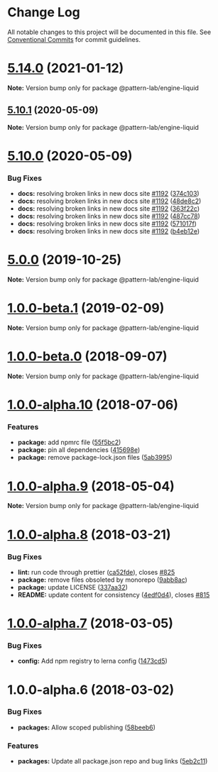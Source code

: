 # Change Log

All notable changes to this project will be documented in this file.
See [Conventional Commits](https://conventionalcommits.org) for commit guidelines.

# [5.14.0](https://github.com/pattern-lab/patternlab-node/tree/master/packages/engine-liquid/compare/v5.13.3...v5.14.0) (2021-01-12)

**Note:** Version bump only for package @pattern-lab/engine-liquid






## [5.10.1](https://github.com/pattern-lab/patternlab-node/tree/master/packages/engine-liquid/compare/v5.10.0...v5.10.1) (2020-05-09)

**Note:** Version bump only for package @pattern-lab/engine-liquid





# [5.10.0](https://github.com/pattern-lab/patternlab-node/tree/master/packages/engine-liquid/compare/v5.9.3...v5.10.0) (2020-05-09)


### Bug Fixes

* **docs:** resolving broken links in new docs site [#1192](https://github.com/pattern-lab/patternlab-node/tree/master/packages/engine-liquid/issues/1192) ([374c103](https://github.com/pattern-lab/patternlab-node/tree/master/packages/engine-liquid/commit/374c103a59504ba239b16680f86a89b4d95e304f))
* **docs:** resolving broken links in new docs site [#1192](https://github.com/pattern-lab/patternlab-node/tree/master/packages/engine-liquid/issues/1192) ([48de8c2](https://github.com/pattern-lab/patternlab-node/tree/master/packages/engine-liquid/commit/48de8c2e134a61c0b4440375254bc9590a3e2563))
* **docs:** resolving broken links in new docs site [#1192](https://github.com/pattern-lab/patternlab-node/tree/master/packages/engine-liquid/issues/1192) ([363f22c](https://github.com/pattern-lab/patternlab-node/tree/master/packages/engine-liquid/commit/363f22c643239ef4ca48d6f5942111604fda5ead))
* **docs:** resolving broken links in new docs site [#1192](https://github.com/pattern-lab/patternlab-node/tree/master/packages/engine-liquid/issues/1192) ([487cc78](https://github.com/pattern-lab/patternlab-node/tree/master/packages/engine-liquid/commit/487cc783388043ec16ab1e54a3bfd8490038d058))
* **docs:** resolving broken links in new docs site [#1192](https://github.com/pattern-lab/patternlab-node/tree/master/packages/engine-liquid/issues/1192) ([571017f](https://github.com/pattern-lab/patternlab-node/tree/master/packages/engine-liquid/commit/571017ffafa2cf6e8fa01b7ea7effc88922b05d1))
* **docs:** resolving broken links in new docs site [#1192](https://github.com/pattern-lab/patternlab-node/tree/master/packages/engine-liquid/issues/1192) ([b4eb12e](https://github.com/pattern-lab/patternlab-node/tree/master/packages/engine-liquid/commit/b4eb12e68ceb402964a7e303610e5b0c008876ba))





# [5.0.0](https://github.com/pattern-lab/patternlab-node/tree/master/packages/engine-liquid/compare/v3.0.0-beta.3...v5.0.0) (2019-10-25)

**Note:** Version bump only for package @pattern-lab/engine-liquid






# [1.0.0-beta.1](https://github.com/pattern-lab/patternlab-node/tree/master/packages/engine-liquid/compare/@pattern-lab/engine-liquid@1.0.0-beta.0...@pattern-lab/engine-liquid@1.0.0-beta.1) (2019-02-09)

**Note:** Version bump only for package @pattern-lab/engine-liquid





<a name="1.0.0-beta.0"></a>
# [1.0.0-beta.0](https://github.com/pattern-lab/patternlab-node/tree/master/packages/engine-liquid/compare/@pattern-lab/engine-liquid@1.0.0-alpha.10...@pattern-lab/engine-liquid@1.0.0-beta.0) (2018-09-07)

**Note:** Version bump only for package @pattern-lab/engine-liquid





<a name="1.0.0-alpha.10"></a>

# [1.0.0-alpha.10](https://github.com/pattern-lab/patternlab-node/tree/master/packages/engine-liquid/compare/@pattern-lab/engine-liquid@1.0.0-alpha.9...@pattern-lab/engine-liquid@1.0.0-alpha.10) (2018-07-06)

### Features

* **package:** add npmrc file ([55f5bc2](https://github.com/pattern-lab/patternlab-node/tree/master/packages/engine-liquid/commit/55f5bc2))
* **package:** pin all dependencies ([415698e](https://github.com/pattern-lab/patternlab-node/tree/master/packages/engine-liquid/commit/415698e))
* **package:** remove package-lock.json files ([5ab3995](https://github.com/pattern-lab/patternlab-node/tree/master/packages/engine-liquid/commit/5ab3995))

<a name="1.0.0-alpha.9"></a>

# [1.0.0-alpha.9](https://github.com/pattern-lab/patternlab-node/tree/master/packages/engine-liquid/compare/@pattern-lab/engine-liquid@1.0.0-alpha.8...@pattern-lab/engine-liquid@1.0.0-alpha.9) (2018-05-04)

**Note:** Version bump only for package @pattern-lab/engine-liquid

<a name="1.0.0-alpha.8"></a>

# [1.0.0-alpha.8](https://github.com/pattern-lab/patternlab-node/tree/master/packages/engine-liquid/compare/@pattern-lab/engine-liquid@1.0.0-alpha.7...@pattern-lab/engine-liquid@1.0.0-alpha.8) (2018-03-21)

### Bug Fixes

* **lint:** run code through prettier ([ca52fde](https://github.com/pattern-lab/patternlab-node/tree/master/packages/engine-liquid/commit/ca52fde)), closes [#825](https://github.com/pattern-lab/patternlab-node/tree/master/packages/engine-liquid/issues/825)
* **package:** remove files obsoleted by monorepo ([9abb8ac](https://github.com/pattern-lab/patternlab-node/tree/master/packages/engine-liquid/commit/9abb8ac))
* **package:** update LICENSE ([337aa32](https://github.com/pattern-lab/patternlab-node/tree/master/packages/engine-liquid/commit/337aa32))
* **README:** update content for consistency ([4edf0d4](https://github.com/pattern-lab/patternlab-node/tree/master/packages/engine-liquid/commit/4edf0d4)), closes [#815](https://github.com/pattern-lab/patternlab-node/tree/master/packages/engine-liquid/issues/815)

<a name="1.0.0-alpha.7"></a>

# [1.0.0-alpha.7](https://github.com/pattern-lab/patternlab-node/tree/master/packages/engine-liquid/compare/@pattern-lab/engine-liquid@1.0.0-alpha.6...@pattern-lab/engine-liquid@1.0.0-alpha.7) (2018-03-05)

### Bug Fixes

* **config:** Add npm registry to lerna config ([1473cd5](https://github.com/pattern-lab/patternlab-node/tree/master/packages/engine-liquid/commit/1473cd5))

<a name="1.0.0-alpha.6"></a>

# 1.0.0-alpha.6 (2018-03-02)

### Bug Fixes

* **packages:** Allow scoped publishing ([58beeb6](https://github.com/pattern-lab/patternlab-node/tree/master/packages/engine-liquid/commit/58beeb6))

### Features

* **packages:** Update all package.json repo and bug links ([5eb2c11](https://github.com/pattern-lab/patternlab-node/tree/master/packages/engine-liquid/commit/5eb2c11))
